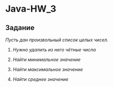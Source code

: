 # Java-HW_3

## Задание

_Пусть дан произвольный список целых чисел._

1) _Нужно удалить из него чётные числа_

2) _Найти минимальное значение_

3) _Найти максимальное значение_

4) _Найти среднее значение_